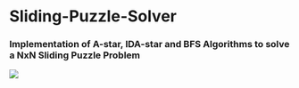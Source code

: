 # Sliding-Puzzle-Solver
### Implementation of A-star, IDA-star and BFS Algorithms to solve a NxN Sliding Puzzle Problem

![](https://miro.medium.com/max/1050/1*W7jg4GmEjGBypd9WPktasQ.gif)

